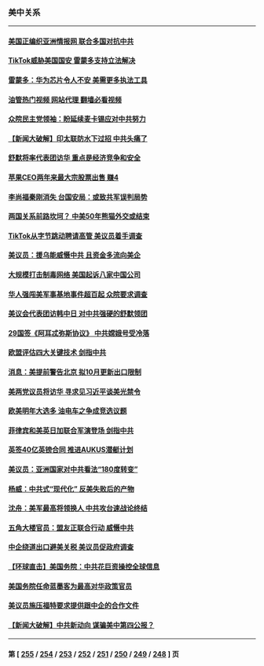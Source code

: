 ### 美中关系
---
#### [美国正编织亚洲情报网 联合多国对抗中共](../../pages/nf1412576/n14088883.md?10060045) 
#### [TikTok威胁美国国安 雷蒙多支持立法解决](../../pages/nf1412576/n14088741.md?10060045) 
#### [雷蒙多：华为芯片令人不安 美需更多执法工具](../../pages/nf1412576/n14088581.md?10060045) 
#### [油管热门视频 网站代理 翻墙必看视频](http://138.2.39.72:81/youtube.html?epic-marker?10060045)
#### [众院民主党领袖：盼延续麦卡锡应对中共努力](../../pages/nf1412576/n14088371.md?10060045) 
#### [【新闻大破解】印太联防水下过招 中共头痛了](../../pages/nf1412576/n14088164.md?10060045) 
#### [舒默将率代表团访华 重点是经济竞争和安全](../../pages/nf1412576/n14088211.md?10060045) 
#### [苹果CEO两年来最大宗股票出售 赚4](../../pages/nf1412576/n14088155.md?10060045) 
#### [李尚福秦刚消失 台国安局：或致共军误判局势](../../pages/nf1412576/n14088077.md?10060045) 
#### [两国关系前路坎坷？ 中美50年熊猫外交或结束](../../pages/nf1412576/n14088004.md?10060045) 
#### [TikTok从字节跳动聘请高管 美议员着手调查](../../pages/nf1412576/n14087675.md?10060045) 
#### [美议员：援乌能威慑中共 且资金多流向美企](../../pages/nf1412576/n14087644.md?10060045) 
#### [大规模打击制毒网络 美国起诉八家中国公司](../../pages/nf1412576/n14087557.md?10060045) 
#### [华人强闯美军事基地事件超百起 众院要求调查](../../pages/nf1412576/n14087521.md?10060045) 
#### [美议会代表团访韩中日 对中共强硬的舒默领团](../../pages/nf1412576/n14087202.md?10060045) 
#### [29国签《阿耳忒弥斯协议》 中共嫦娥号受冷落](../../pages/nf1412576/n14087294.md?10060045) 
#### [欧盟评估四大关键技术 剑指中共](../../pages/nf1412576/n14087338.md?10060045) 
#### [消息：美提前警告北京 拟10月更新出口限制](../../pages/nf1412576/n14087088.md?10060045) 
#### [美两党议员将访华 寻求见习近平谈美光禁令](../../pages/nf1412576/n14086921.md?10060045) 
#### [欧美明年大选多 油电车之争成竞选议题](../../pages/nf1412576/n14086893.md?10060045) 
#### [菲律宾和美英日加联合军演登场 剑指中共](../../pages/nf1412576/n14086759.md?10060045) 
#### [英签40亿英镑合同 推进AUKUS潜艇计划](../../pages/nf1412576/n14086388.md?10060045) 
#### [美议员：亚洲国家对中共看法“180度转变”](../../pages/nf1412576/n14086101.md?10060045) 
#### [杨威：中共式“现代化” 反美失败后的产物](../../pages/nf1412576/n14086053.md?10060045) 
#### [沈舟：美军最高将领换人 中共攻台速战论终结](../../pages/nf1412576/n14085700.md?10060045) 
#### [五角大楼官员：盟友正联合行动 威慑中共](../../pages/nf1412576/n14085602.md?10060045) 
#### [中企绕道出口避美关税 美议员促政府调查](../../pages/nf1412576/n14085401.md?10060045) 
#### [【环球直击】美国务院：中共花巨资操控全球信息](../../pages/nf1412576/n14084288.md?10060045) 
#### [美国务院任命蓝墨客为最高对华政策官员](../../pages/nf1412576/n14084686.md?10060045) 
#### [美议员施压福特要求提供跟中企的合作文件](../../pages/nf1412576/n14084678.md?10060045) 
#### [【新闻大破解】中共新动向 谋骗美中第四公报？](../../pages/nf1412576/n14084620.md?10060045) 

---
#### 第 [ [255](./255.md?10060045) / [254](./254.md?10060045) / [253](./253.md?10060045) / [252](./252.md?10060045) / [251](./251.md?10060045) / [250](./250.md?10060045) / [249](./249.md?10060045) / [248](./248.md?10060045) ] 页
